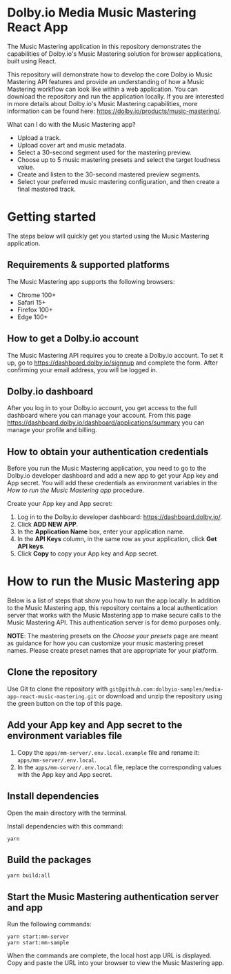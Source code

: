 # Dolby.io Media Music Mastering React App

The Music Mastering application in this repository demonstrates the capabilities of Dolby.io's Music Mastering solution for browser applications, built using React.

This repository will demonstrate how to develop the core Dolby.io Music Mastering API features and provide an understanding of how a Music Mastering workflow can look like within a web application. You can download the repository and run the application locally. If you are interested in more details about Dolby.io's Music Mastering capabilities, more information can be found here: https://dolby.io/products/music-mastering/.

What can I do with the Music Mastering app?

- Upload a track.
- Upload cover art and music metadata.
- Select a 30-second segment used for the mastering preview.
- Choose up to 5 music mastering presets and select the target loudness value.
- Create and listen to the 30-second mastered preview segments.
- Select your preferred music mastering configuration, and then create a final mastered track.

# Getting started

The steps below will quickly get you started using the Music Mastering application.

## Requirements & supported platforms

The Music Mastering app supports the following browsers:

- Chrome 100+
- Safari 15+
- Firefox 100+
- Edge 100+

## How to get a Dolby.io account

The Music Mastering API requires you to create a Dolby.io account. To set it up, go to https://dashboard.dolby.io/signnup and complete the form. After confirming your email address, you will be logged in.

## Dolby.io dashboard

After you log in to your Dolby.io account, you get access to the full dashboard where you can manage your account. From this page https://dashboard.dolby.io/dashboard/applications/summary you can manage your profile and billing.

## How to obtain your authentication credentials

Before you run the Music Mastering application, you need to go to the Dolby.io developer dashboard and add a new app to get your App key and App secret. You will add these credentials as environment variables in the _How to run the Music Mastering app_ procedure.

Create your App key and App secret:

1. Log in to the Dolby.io developer dashboard: https://dashboard.dolby.io/.
2. Click **ADD NEW APP**.
3. In the **Application Name** box, enter your application name.
4. In the **API Keys** column, in the same row as your application, click **Get API keys**.
5. Click **Copy** to copy your App key and App secret.

# How to run the Music Mastering app

Below is a list of steps that show you how to run the app locally. In addition to the Music Mastering app, this repository contains a local authentication server that works with the Music Mastering app to make secure calls to the Music Mastering API. This authentication server is for demo purposes only. 

**NOTE**: The mastering presets on the _Choose your presets_ page are meant as guidance for how you can customize your music mastering preset names. Please create preset names that are appropriate for your platform.

## Clone the repository

Use Git to clone the repository with `git@github.com:dolbyio-samples/media-app-react-music-mastering.git` or download and unzip the repository using the green button on the top of this page.

## Add your App key and App secret to the environment variables file

1. Copy the `apps/mm-server/.env.local.example` file and rename it: `apps/mm-server/.env.local`.
2. In the `apps/mm-server/.env.local` file, replace the corresponding values with the App key and App secret.

## Install dependencies

Open the main directory with the terminal.

Install dependencies with this command:

```
yarn
```


## Build the packages

```
yarn build:all
```

## Start the Music Mastering authentication server and app

Run the following commands:

```
yarn start:mm-server
yarn start:mm-sample
```

When the commands are complete, the local host app URL is displayed. Copy and paste the URL into your browser to view the Music Mastering app.   
